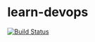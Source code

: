 # learn-devops
[![Build Status](https://dev.azure.com/iel/iel-projects/_apis/build/status/LearnDevops%20-%20Service?branchName=master)](https://dev.azure.com/iel/iel-projects/_build/latest?definitionId=15&branchName=master)
